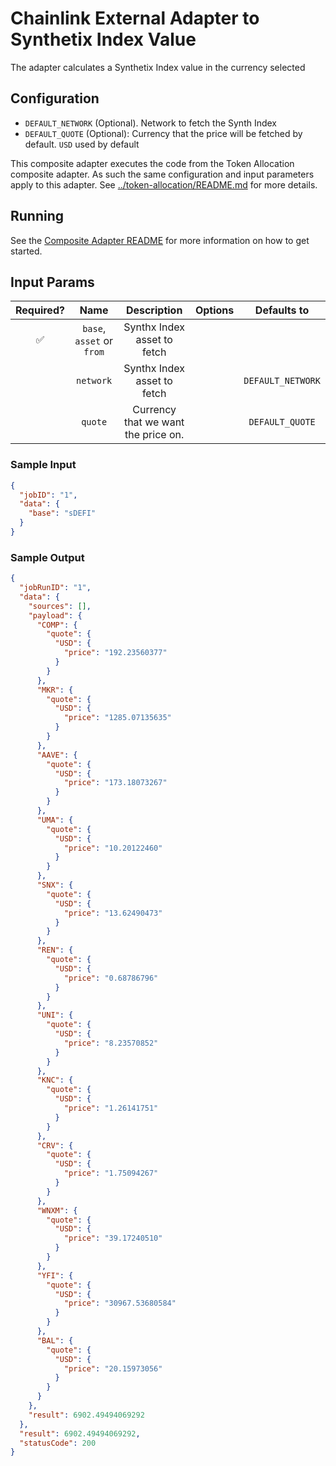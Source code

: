 # Chainlink External Adapter to Synthetix Index Value

The adapter calculates a Synthetix Index value in the currency selected

## Configuration

- `DEFAULT_NETWORK` (Optional). Network to fetch the Synth Index
- `DEFAULT_QUOTE` (Optional): Currency that the price will be fetched by default. `USD` used by default

This composite adapter executes the code from the Token Allocation composite adapter. As such the same configuration and input parameters apply to this adapter. See [../token-allocation/README.md](../token-allocation/README.md) for more details.

## Running

See the [Composite Adapter README](../README.md) for more information on how to get started.

## Input Params

| Required? |           Name            |             Description             | Options |    Defaults to    |
| :-------: | :-----------------------: | :---------------------------------: | :-----: | :---------------: |
|    ✅     | `base`, `asset` or `from` |     Synthx Index asset to fetch     |         |                   |
|           |         `network`         |     Synthx Index asset to fetch     |         | `DEFAULT_NETWORK` |
|           |          `quote`          | Currency that we want the price on. |         |  `DEFAULT_QUOTE`  |

### Sample Input

```json
{
  "jobID": "1",
  "data": {
    "base": "sDEFI"
  }
}
```

### Sample Output

```json
{
  "jobRunID": "1",
  "data": {
    "sources": [],
    "payload": {
      "COMP": {
        "quote": {
          "USD": {
            "price": "192.23560377"
          }
        }
      },
      "MKR": {
        "quote": {
          "USD": {
            "price": "1285.07135635"
          }
        }
      },
      "AAVE": {
        "quote": {
          "USD": {
            "price": "173.18073267"
          }
        }
      },
      "UMA": {
        "quote": {
          "USD": {
            "price": "10.20122460"
          }
        }
      },
      "SNX": {
        "quote": {
          "USD": {
            "price": "13.62490473"
          }
        }
      },
      "REN": {
        "quote": {
          "USD": {
            "price": "0.68786796"
          }
        }
      },
      "UNI": {
        "quote": {
          "USD": {
            "price": "8.23570852"
          }
        }
      },
      "KNC": {
        "quote": {
          "USD": {
            "price": "1.26141751"
          }
        }
      },
      "CRV": {
        "quote": {
          "USD": {
            "price": "1.75094267"
          }
        }
      },
      "WNXM": {
        "quote": {
          "USD": {
            "price": "39.17240510"
          }
        }
      },
      "YFI": {
        "quote": {
          "USD": {
            "price": "30967.53680584"
          }
        }
      },
      "BAL": {
        "quote": {
          "USD": {
            "price": "20.15973056"
          }
        }
      }
    },
    "result": 6902.49494069292
  },
  "result": 6902.49494069292,
  "statusCode": 200
}
```
